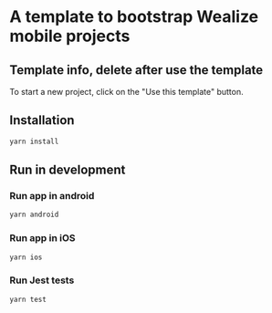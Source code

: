 # A template to bootstrap Wealize mobile projects

## Template info, delete after use the template

To start a new project, click on the "Use this template" button.

## Installation

```bash
yarn install
```

## Run in development

### Run app in android

```bash
yarn android
```

### Run app in iOS

```bash
yarn ios
```

### Run Jest tests

```bash
yarn test
```
